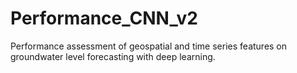 # Performance_CNN_v2
Performance assessment of geospatial and time series features on groundwater level forecasting with deep learning.
